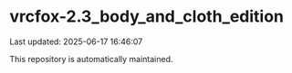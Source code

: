 # vrcfox-2.3_body_and_cloth_edition

Last updated: 2025-06-17 16:46:07

This repository is automatically maintained.
